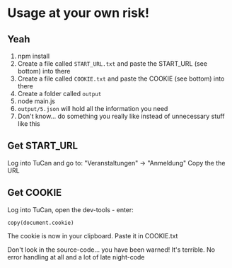 # Usage at your own risk!

## Yeah
1. npm install
2. Create a file called ```START_URL.txt``` and paste the START_URL (see bottom) into there
3. Create a file called ```COOKIE.txt``` and paste the COOKIE (see bottom) into there
4. Create a folder called ```output```
5. node main.js
6. ```output/5.json``` will hold all the information you need
7. Don't know... do something you really like instead of unnecessary stuff like this

## Get START_URL
Log into TuCan and go to: "Veranstaltungen" -> "Anmeldung"
Copy the the URL

## Get COOKIE
Log into TuCan, open the dev-tools - enter:
```
copy(document.cookie)
```
The cookie is now in your clipboard. Paste it in COOKIE.txt


Don't look in the source-code... you have been warned! It's terrible. No error handling at all and a lot of late night-code